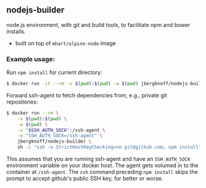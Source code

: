 ## nodejs-builder

node.js environment, with git and build tools, to facilitate npm and bower installs.

* built on top of `mhart/alpine-node` image

### Example usage:

Run `npm install` for current directory:

```bash
$ docker run -it --rm -v $(pwd):$(pwd) -w $(pwd) jbergknoff/nodejs-builder npm install
```

Forward ssh-agent to fetch dependencies from, e.g., private git repositories:

```bash
$ docker run --rm \
	-v $(pwd):$(pwd) \
	-w $(pwd) \
	-v "$SSH_AUTH_SOCK":/ssh-agent \
	-e "SSH_AUTH_SOCK=/ssh-agent" \
	jbergknoff/nodejs-builder \
	sh -c "ssh -o StrictHostKeyChecking=no git@github.com; npm install"
```

This assumes that you are running ssh-agent and have an `SSH_AUTH_SOCK` environment variable on your docker host. The agent gets volumed in to the container at `/ssh-agent`. The `ssh` command preceding `npm install` skips the prompt to accept github's public SSH key, for better or worse.
